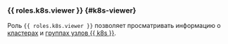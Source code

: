 ### {{ roles.k8s.viewer }} {#k8s-viewer}

Роль `{{ roles.k8s.viewer }}` позволяет просматривать информацию о [кластерах](../managed-kubernetes/concepts/index.md#kubernetes-cluster) и [группах узлов {{ k8s }}](../managed-kubernetes/concepts/index.md#node-group).